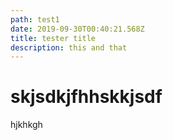 ```yaml
---
path: test1
date: 2019-09-30T00:40:21.568Z
title: tester title
description: this and that
---
```

# skjsdkjfhhskkjsdf



hjkhkgh
